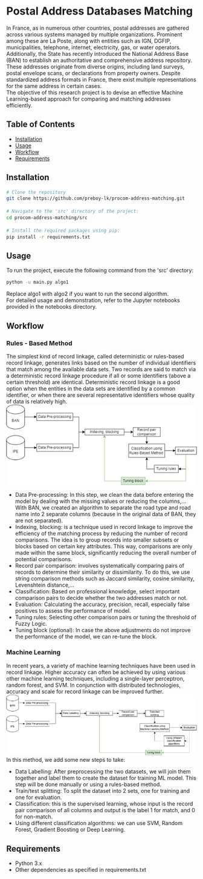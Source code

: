 # Postal Address Databases Matching
In France, as in numerous other countries, postal addresses are gathered across various systems managed by multiple organizations. Prominent among these are La Poste, along with entities such as IGN, DGFIP, municipalities, telephone, internet, electricity, gas, or water operators. Additionally, the State has recently introduced the National Address Base (BAN) to establish an authoritative and comprehensive address repository.
These addresses originate from diverse origins, including land surveys, postal envelope scans, or declarations from property owners. Despite standardized address formats in France, there exist multiple representations for the same address in certain cases. </br>
The objective of this research project is to devise an effective Machine Learning-based approach for comparing and matching addresses efficiently.

## Table of Contents
- [Installation](#installation)
- [Usage](#usage)
- [Workflow](#workflow)
- [Requirements](#requirements)

## Installation

```bash
# Clone the repository
git clone https://github.com/preboy-lk/procom-address-matching.git

# Navigate to the 'src' directory of the project:
cd procom-address-matching/src

# Install the required packages using pip:
pip install -r requirements.txt
```

## Usage
To run the project, execute the following command from the 'src' directory:
```bash
python -u main.py algo1
```
Replace algo1 with algo2 if you want to run the second algorithm. </br>
For detailed usage and demonstration, refer to the Jupyter notebooks provided in the notebooks directory.
## Workflow
### Rules - Based Method
The simplest kind of record linkage, called deterministic or rules-based record linkage, generates links based on the number of individual identifiers that match among the available data sets. Two records are said to match via a deterministic record linkage procedure if all or some identifiers (above a certain threshold) are identical. Deterministic record linkage is a good option when the entities in the data sets are identified by a common identifier, or when there are several representative identifiers whose quality of data is relatively high.
![alt text](https://github.com/preboy-lk/procom-address-matching/blob/main/diagrams/Algo1.png)
- Data Pre-processing: In this step, we clean the data before entering the model by dealing with the missing values or reducing the columns,… With BAN, we created an algorithm to separate the road type and road name into 2 separate columns (because in the original data of BAN, they are not separated).
- Indexing, blocking: is a technique used in record linkage to improve the efficiency of the matching process by reducing the number of record comparisons. The idea is to group records into smaller subsets or blocks based on certain key attributes. This way, comparisons are only made within the same block, significantly reducing the overall number of potential comparisons.
- Record pair comparison: involves systematically comparing pairs of records to determine their similarity or dissimilarity.  To do this, we use string comparison methods such as Jaccard similarity, cosine similarity, Levenshtein distance,…
- Classification: Based on professional knowledge, select important comparison pairs to decide whether the two addresses match or not.
- Evaluation: Calculating the accuracy, precision, recall, especially false positives to assess the performance of model.
- Tuning rules: Selecting other comparison pairs or tuning the threshold of Fuzzy Logic.
- Tuning block (optional): In case the above adjustments do not improve the performance of the model, we can re-tune the block.

### Machine Learning
In recent years, a variety of machine learning techniques have been used in record linkage. Higher accuracy can often be achieved by using various other machine learning techniques, including a single-layer perceptron, random forest, and SVM. In conjunction with distributed technologies, accuracy and scale for record linkage can be improved further. 
![alt text](https://github.com/preboy-lk/procom-address-matching/blob/main/diagrams/Algo2.png) </br> 
In this method, we add some new steps to take:
- Data Labelling: After preprocessing the two datasets, we will join them together and label them to create the dataset for training ML model. This step will be done manually or using a rules-based method.
- Train/test splitting: To split the dataset into 2 sets, one for training and one for evaluation.
- Classification: this is the supervised learning, whose input is the record pair comparison of all columns and output is the label 1 for match, and 0 for non-match. 
- Using different classification algorithms: we can use SVM, Random Forest, Gradient Boosting or Deep Learning. 

## Requirements
- Python 3.x
- Other dependencies as specified in requirements.txt
